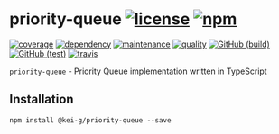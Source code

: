 # priority-queue [![license][license-image]][license-url] [![npm][npm-image]][npm-url]

[![coverage][nyc-cov-image]][github-url] [![dependency][depencency-image]][dependency-url] [![maintenance][maintenance-image]][npmsio-url] [![quality][quality-image]][npmsio-url] [![GitHub (build)][github-build-image]][github-url] [![GitHub (test)][github-test-image]][github-url] [![travis][travis-image]][travis-url]

`priority-queue` - Priority Queue implementation written in TypeScript

## Installation

```shell
npm install @kei-g/priority-queue --save
```

[depencency-image]:https://img.shields.io/librariesio/release/npm/@kei-g/priority-queue?logo=nodedotjs
[dependency-url]:https://npmjs.com/package/@kei-g/priority-queue?activeTab=dependencies
[github-build-image]:https://img.shields.io/github/workflow/status/kei-g/priority-queue/build/main?label=build&logo=github
[github-test-image]:https://img.shields.io/github/workflow/status/kei-g/priority-queue/test/main?label=test&logo=github
[github-url]:https://github.com/kei-g/priority-queue
[license-image]:https://img.shields.io/github/license/kei-g/priority-queue
[license-url]:https://opensource.org/licenses/BSD-3-Clause
[maintenance-image]:https://img.shields.io/npms-io/maintenance-score/@kei-g/priority-queue?logo=npm
[npm-image]:https://img.shields.io/npm/v/@kei-g/priority-queue?logo=npm
[npm-url]:https://npmjs.com/@kei-g/priority-queue
[npmsio-url]:https://npms.io/search?q=%40kei-g%2Fpriority-queue
[nyc-cov-image]:https://img.shields.io/nycrc/kei-g/priority-queue?config=.nycrc.json&label=coverage&logo=mocha
[quality-image]:https://img.shields.io/npms-io/quality-score/@kei-g/priority-queue?logo=npm
[travis-image]:https://img.shields.io/travis/com/kei-g/priority-queue/main.svg?label=build%20%26%20test&logo=travis
[travis-url]:https://app.travis-ci.com/kei-g/priority-queue
